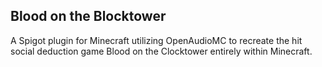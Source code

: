 ## Blood on the Blocktower

A Spigot plugin for Minecraft utilizing OpenAudioMC to recreate the hit social deduction game Blood on the Clocktower entirely within Minecraft.
